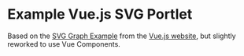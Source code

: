 # Example Vue.js SVG Portlet

Based on the [SVG Graph Example](https://vuejs.org/v2/examples/svg.html) from the [Vue.js website](https://vuejs.org/), but slightly reworked to use Vue Components.
